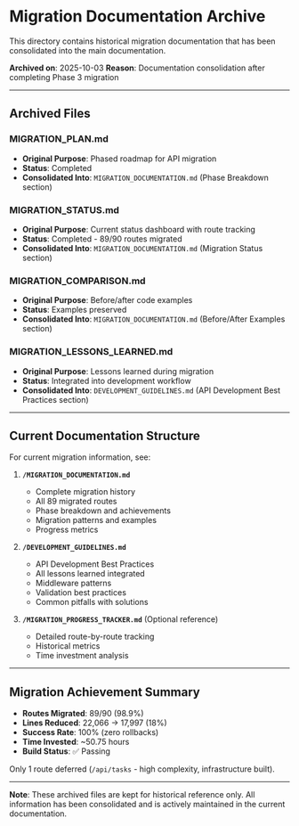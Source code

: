 # Migration Documentation Archive

This directory contains historical migration documentation that has been consolidated into the main documentation.

**Archived on**: 2025-10-03
**Reason**: Documentation consolidation after completing Phase 3 migration

---

## Archived Files

### MIGRATION_PLAN.md
- **Original Purpose**: Phased roadmap for API migration
- **Status**: Completed
- **Consolidated Into**: `MIGRATION_DOCUMENTATION.md` (Phase Breakdown section)

### MIGRATION_STATUS.md
- **Original Purpose**: Current status dashboard with route tracking
- **Status**: Completed - 89/90 routes migrated
- **Consolidated Into**: `MIGRATION_DOCUMENTATION.md` (Migration Status section)

### MIGRATION_COMPARISON.md
- **Original Purpose**: Before/after code examples
- **Status**: Examples preserved
- **Consolidated Into**: `MIGRATION_DOCUMENTATION.md` (Before/After Examples section)

### MIGRATION_LESSONS_LEARNED.md
- **Original Purpose**: Lessons learned during migration
- **Status**: Integrated into development workflow
- **Consolidated Into**: `DEVELOPMENT_GUIDELINES.md` (API Development Best Practices section)

---

## Current Documentation Structure

For current migration information, see:

1. **`/MIGRATION_DOCUMENTATION.md`**
   - Complete migration history
   - All 89 migrated routes
   - Phase breakdown and achievements
   - Migration patterns and examples
   - Progress metrics

2. **`/DEVELOPMENT_GUIDELINES.md`**
   - API Development Best Practices
   - All lessons learned integrated
   - Middleware patterns
   - Validation best practices
   - Common pitfalls with solutions

3. **`/MIGRATION_PROGRESS_TRACKER.md`** (Optional reference)
   - Detailed route-by-route tracking
   - Historical metrics
   - Time investment analysis

---

## Migration Achievement Summary

- **Routes Migrated**: 89/90 (98.9%)
- **Lines Reduced**: 22,066 → 17,997 (18%)
- **Success Rate**: 100% (zero rollbacks)
- **Time Invested**: ~50.75 hours
- **Build Status**: ✅ Passing

Only 1 route deferred (`/api/tasks` - high complexity, infrastructure built).

---

**Note**: These archived files are kept for historical reference only. All information has been consolidated and is actively maintained in the current documentation.
